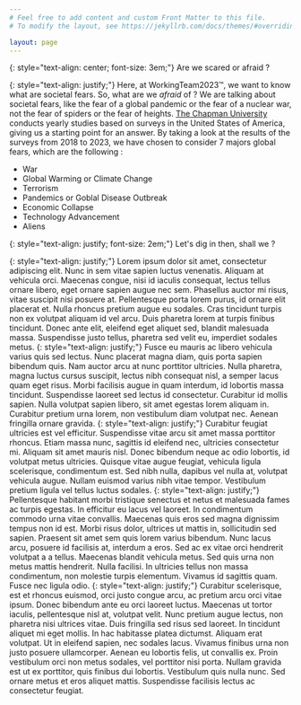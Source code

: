 ```yaml
---
# Feel free to add content and custom Front Matter to this file.
# To modify the layout, see https://jekyllrb.com/docs/themes/#overriding-theme-defaults

layout: page
---
```

{: style="text-align: center; font-size: 3em;"}
Are we scared or afraid ?

{: style="text-align: justify;"}
Here, at WorkingTeam2023™, we want to know what are societal fears. So, what are we *afraid* of ? We are talking about societal fears, like the fear of a global pandemic or the fear of a nuclear war, not the fear of spiders or the fear of heights. [The Chapman University](https://www.chapman.edu/wilkinson/research-centers/babbie-center/survey-american-fears.aspx) conducts yearly studies based on surveys in the United States of America, giving us a starting point for an answer. By taking a look at the results of the surveys from 2018 to 2023, we have chosen to consider 7 majors global fears, which are the following :
*   War
*   Global Warming or Climate Change
*   Terrorism
*   Pandemics or Goblal Disease Outbreak
*   Economic Collapse
*   Technology Advancement
*   Aliens

{: style="text-align: justify; font-size: 2em;"}
Let's dig in then, shall we ?

{: style="text-align: justify;"}
Lorem ipsum dolor sit amet, consectetur adipiscing elit. Nunc in sem vitae sapien luctus venenatis. Aliquam at vehicula orci. Maecenas congue, nisi id iaculis consequat, lectus tellus ornare libero, eget ornare sapien augue nec sem. Phasellus auctor mi risus, vitae suscipit nisi posuere at. Pellentesque porta lorem purus, id ornare elit placerat et. Nulla rhoncus pretium augue eu sodales. Cras tincidunt turpis non ex volutpat aliquam id vel arcu. Duis pharetra lorem at turpis finibus tincidunt. Donec ante elit, eleifend eget aliquet sed, blandit malesuada massa. Suspendisse justo tellus, pharetra sed velit eu, imperdiet sodales metus.
{: style="text-align: justify;"}
Fusce eu mauris ac libero vehicula varius quis sed lectus. Nunc placerat magna diam, quis porta sapien bibendum quis. Nam auctor arcu at nunc porttitor ultricies. Nulla pharetra, magna luctus cursus suscipit, lectus nibh consequat nisl, a semper lacus quam eget risus. Morbi facilisis augue in quam interdum, id lobortis massa tincidunt. Suspendisse laoreet sed lectus id consectetur. Curabitur id mollis sapien. Nulla volutpat sapien libero, sit amet egestas lorem aliquam in. Curabitur pretium urna lorem, non vestibulum diam volutpat nec. Aenean fringilla ornare gravida.
{: style="text-align: justify;"}
Curabitur feugiat ultricies est vel efficitur. Suspendisse vitae arcu sit amet massa porttitor rhoncus. Etiam massa nunc, sagittis id eleifend nec, ultricies consectetur mi. Aliquam sit amet mauris nisl. Donec bibendum neque ac odio lobortis, id volutpat metus ultricies. Quisque vitae augue feugiat, vehicula ligula scelerisque, condimentum est. Sed nibh nulla, dapibus vel nulla at, volutpat vehicula augue. Nullam euismod varius nibh vitae tempor. Vestibulum pretium ligula vel tellus luctus sodales.
{: style="text-align: justify;"}
Pellentesque habitant morbi tristique senectus et netus et malesuada fames ac turpis egestas. In efficitur eu lacus vel laoreet. In condimentum commodo urna vitae convallis. Maecenas quis eros sed magna dignissim tempus non id est. Morbi risus dolor, ultrices ut mattis in, sollicitudin sed sapien. Praesent sit amet sem quis lorem varius bibendum. Nunc lacus arcu, posuere id facilisis at, interdum a eros. Sed ac ex vitae orci hendrerit volutpat a a tellus. Maecenas blandit vehicula metus. Sed quis urna non metus mattis hendrerit. Nulla facilisi. In ultricies tellus non massa condimentum, non molestie turpis elementum. Vivamus id sagittis quam. Fusce nec ligula odio.
{: style="text-align: justify;"}
Curabitur scelerisque, est et rhoncus euismod, orci justo congue arcu, ac pretium arcu orci vitae ipsum. Donec bibendum ante eu orci laoreet luctus. Maecenas ut tortor iaculis, pellentesque nisl at, volutpat velit. Nunc pretium augue lectus, non pharetra nisi ultrices vitae. Duis fringilla sed risus sed laoreet. In tincidunt aliquet mi eget mollis. In hac habitasse platea dictumst. Aliquam erat volutpat. Ut in eleifend sapien, nec sodales lacus. Vivamus finibus urna non justo posuere ullamcorper. Aenean eu lobortis felis, ut convallis ex. Proin vestibulum orci non metus sodales, vel porttitor nisi porta. Nullam gravida est ut ex porttitor, quis finibus dui lobortis. Vestibulum quis nulla nunc. Sed ornare metus et eros aliquet mattis. Suspendisse facilisis lectus ac consectetur feugiat.

